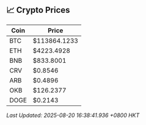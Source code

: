 ## 📈 Crypto Prices

| Coin | Price |
| ---- | ----- |
| BTC | $113864.1233 |
| ETH | $4223.4928 |
| BNB | $833.8001 |
| CRV | $0.8546 |
| ARB | $0.4896 |
| OKB | $126.2377 |
| DOGE | $0.2143 |

_Last Updated: 2025-08-20 16:38:41.936 +0800 HKT_